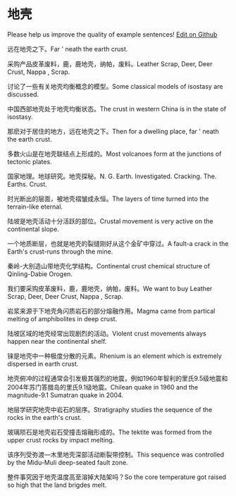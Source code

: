 # 地壳

Please help us improve the quality of example sentences! [Edit on Github](https://github.com/jiyushe/jiyu-example-sentence-source/blob/main/chinese/diqiao.md)

<p><span class="chinese">远在地壳之下。</span><span class="english">Far ' neath the earth crust.</span></p>

<p><span class="chinese">采购产品皮革废料，鹿，鹿地壳，纳帕，废料。</span><span class="english">Leather Scrap, Deer, Deer Crust, Nappa , Scrap.</span></p>

<p><span class="chinese">讨论了一些有关地壳均衡概念的模型。</span><span class="english">Some classical models of isostasy are discussed.</span></p>

<p><span class="chinese">中国西部地壳处于地壳均衡状态。</span><span class="english">The crust in western China is in the state of isostasy.</span></p>

<p><span class="chinese">那麽对于居住的地方，远在地壳之下。</span><span class="english">Then for a dwelling place, far ' neath the earth crust.</span></p>

<p><span class="chinese">多数火山是在地壳联结点上形成的。</span><span class="english">Most volcanoes form at the junctions of tectonic plates.</span></p>

<p><span class="chinese">国家地理。地球研究。地壳探秘。</span><span class="english">N. G. Earth. Investigated. Cracking. The. Earths. Crust.</span></p>

<p><span class="chinese">时光断出的层面，被地壳褶皱成永恒。</span><span class="english">The layers of time turned into the terrain-like eternal.</span></p>

<p><span class="chinese">陆坡是地壳活动十分活跃的部位。</span><span class="english">Crustal movement is very active on the continental slope.</span></p>

<p><span class="chinese">一个地质断层，也就是地壳的裂缝刚好从这个金矿中穿过。</span><span class="english">A fault-a crack in the Earth's crust-runs through the mine.</span></p>

<p><span class="chinese">秦岭-大别造山带地壳化学结构。</span><span class="english">Continental crust chemical structure of Qinling-Dabie Orogen.</span></p>

<p><span class="chinese">我们要采购皮革废料，鹿，鹿地壳，纳帕，废料。</span><span class="english">We want to buy Leather Scrap, Deer, Deer Crust, Nappa , Scrap.</span></p>

<p><span class="chinese">岩浆来源于下地壳角闪质岩石的部分熔融作用。</span><span class="english">Magma came from partical melting of amphibolites in deep crust.</span></p>

<p><span class="chinese">陆坡区域的地壳经常出现剧烈的活动。</span><span class="english">Violent crust movements always happen near the continental shelf.</span></p>

<p><span class="chinese">铼是地壳中一种极度分散的元素。</span><span class="english">Rhenium is an element which is extremely dispersed in earth crust.</span></p>

<p><span class="chinese">地壳俯冲的过程通常会引发极其强烈的地震，例如1960年智利的里氏9.5级地震和2004年苏门答腊岛的里氏9.1级地震。</span><span class="english">Chilean quake in 1960 and the magnitude-9.1 Sumatran quake in 2004.</span></p>

<p><span class="chinese">地层学研究地壳中岩石的层序。</span><span class="english">Stratigraphy studies the sequence of the rocks in the earth's crust.</span></p>

<p><span class="chinese">玻璃陨石是地壳岩石受撞击熔融形成的。</span><span class="english">The tektite was formed from the upper crust rocks by impact melting.</span></p>

<p><span class="chinese">该序列受弥渡—木里地壳深部活动断裂带控制。</span><span class="english">This sequence was controlled by the Midu-Muli deep-seated fault zone.</span></p>

<p><span class="chinese">整件事究因于地壳温度高至溶掉大陆架吗？</span><span class="english">So the core temperature got raised so high that the land brigdes melt.</span></p>

